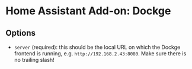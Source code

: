 # Home Assistant Add-on: Dockge
## Options

- `server` (required): this should be the local URL on which the Dockge frontend is running, e.g. `http://192.168.2.43:8080`. Make sure there is no trailing slash!